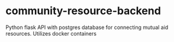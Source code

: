 # community-resource-backend
Python flask API with postgres database for connecting mutual aid resources. Utilizes docker containers
